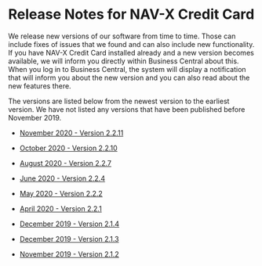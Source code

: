 # Release Notes for NAV-X Credit Card

We release new versions of our software from time to time. Those can include fixes of issues that we found and can also include new functionality. If you have NAV-X Credit Card installed already and a new version becomes available, we will inform you directly within Business Central about this. When you log in to Business Central, the system will display a notification that will inform you about the new version and you can also read about the new features there.

The versions are listed below from the newest version to the earliest version. We have not listed any versions that have been published before November 2019.

- [November 2020 - Version 2.2.11](release-notes/release-notes-2-2-11.md)

- [October 2020 - Version 2.2.10](release-notes/release-notes-2-2-10.md)

- [August 2020 - Version 2.2.7](release-notes/release-notes-2-2-6.md)

- [June 2020 - Version 2.2.4](release-notes/release-notes-2-2-4.md)

- [May 2020 - Version 2.2.2](release-notes/release-notes-2-2-2.md)

- [April 2020 - Version 2.2.1](release-notes/release-notes-2-2-1.md)

- [December 2019 - Version 2.1.4](release-notes/release-notes-2-1-4.md)

- [December 2019 - Version 2.1.3](release-notes/release-notes-2-1-3.md)

- [November 2019 - Version 2.1.2](release-notes/release-notes-2-1-2.md)
